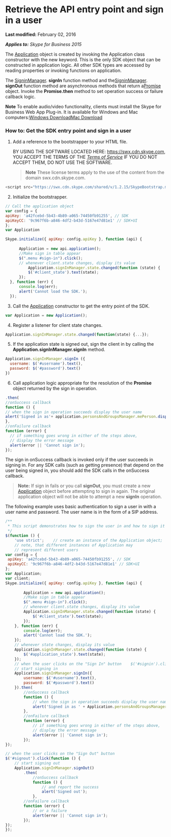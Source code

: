 
# Retrieve the API entry point and sign in a user

 **Last modified:** February 02, 2016

 _**Applies to:** Skype for Business 2015_

The [Application](http://technet.microsoft.com/library/e0969542-53e2-473a-b02f-2554b01451f1%28Office.14%29.aspx) object is created by invoking the Application class constructor with the new keyword. This is the only SDK object that can be constructed in application logic. All other SDK types are accessed by reading properties or invoking functions on application.

The [SigninManager](http://technet.microsoft.com/library/bfb98537-a02a-4eb5-b980-007b8c46aee1%28Office.14%29.aspx). **signIn** function method and the[SigninManager](http://technet.microsoft.com/library/bfb98537-a02a-4eb5-b980-007b8c46aee1%28Office.14%29.aspx). **signOut** function method are asynchronous methods that return a[Promise](http://technet.microsoft.com/library/362628c9-9f48-4e26-8f5d-d0bae80e782d%28Office.14%29.aspx) object. Invoke the **Promise.then** method to set operation success or failure callback logic.

 **Note**  To enable audio/video functionality, clients must install the Skype for Business Web App Plug-in. It is available for Windows and Mac computers:[Windows Download](https://mlccdn.blob.core.windows.net/prod/LWA/plugins/windows/archive/SkypeForBusinessPlugin-16.0.0.101.msi)[Mac Download](https://mlccdn.blob.core.windows.net/prod/LWA/plugins/mac/archive/SkypeForBusinessPlugin-16.0.0.63.pkg)


### How to: Get the SDK entry point and sign in a user


1. Add a reference to the bootstrapper to your HTML file.
    
    BY USING THE SOFTWARE LOCATED HERE: https://swx.cdn.skype.com, YOU ACCEPT THE TERMS OF THE  _[Terms of Service](0f356edd-7456-4334-bff3-6b2a8ce229d1.md)_ IF YOU DO NOT ACCEPT THEM, DO NOT USE THE SOFTWARE.
    
     >**Note**  These license terms apply to the use of the content from the domain swx.cdn.skype.com.



  ```js
  <script src="https://swx.cdn.skype.com/shared/v/1.2.15/SkypeBootstrap.min.js"></script> 
  ```

2. Initialize the bootstrapper.

  ```js
  // Call the application object
var config = {
 apiKey: 'a42fcebd-5b43-4b89-a065-74450fb91255', // SDK
 apiKeyCC: '9c967f6b-a846-4df2-b43d-5167e47d81e1' // SDK+UI
}; 
var Application

Skype.initialize({ apiKey: config.apiKey }, function (api) {
        
        Application = new api.application();
        //Make sign in table appear
        $(".menu #sign-in").click();
        // whenever client.state changes, display its value
            Application.signInManager.state.changed(function (state) {
            $('#client_state').text(state);
        });
    }, function (err) {
        console.log(err);
        alert('Cannot load the SDK.');
    });
  ```

3. Call the [Application](http://technet.microsoft.com/library/e0969542-53e2-473a-b02f-2554b01451f1%28Office.14%29.aspx) constructor to get the entry point of the SDK.


  ```js
  var Application = new Application();
  ```

4. Register a listener for client state changes.


  ```js
  Application.signInManager.state.changed(function(state) {...});
  ```

5. If the application state is signed out, sign the client in by calling the  **Application.signInManager.signIn** method.


  ```js
  Application.signInManager.signIn ({
    username: $('#username').text(),
    password: $('#password').text()
})
  ```

6. Call application logic appropriate for the resolution of the  **Promise** object returned by the sign in operation.


  ```js
  .then(
  //onSuccess callback
  function () {
  // when the sign in operation succeeds display the user name
  alert('Signed in as'+ application.personsAndGroupsManager.mePerson.displayName());
  }, 
  //onFailure callback
  function (error) {
    // if something goes wrong in either of the steps above,
    // display the error message
    alert(error || 'Cannot sign in');
  });
  ```


The sign in onSuccess callback is invoked only if the user succeeds in signing in. For any SDK calls (such as getting presence) that depend on the user being signed in, you should add the SDK calls in the onSuccess callback. 
    
>**Note:** If sign in fails or you call **signOut**, you must create a new [Application](http://technet.microsoft.com/library/e0969542-53e2-473a-b02f-2554b01451f1%28Office.14%29.aspx) object before attempting to sign in again. The original application object will not be able to attempt a new **signIn** operation.
    
The following example uses basic authentication to sign a user in with a user name and password. The user name is in the form of a SIP address.



```js
/**
 * This script demonstrates how to sign the user in and how to sign it out.
 */
$(function () {
    'use strict';    // create an instance of the Application object;
    // note, that different instances of Application may
    // represent different users
var config = {
 apiKey: 'a42fcebd-5b43-4b89-a065-74450fb91255', // SDK
 apiKeyCC: '9c967f6b-a846-4df2-b43d-5167e47d81e1' // SDK+UI
}; 
var Application;
var client;
Skype.initialize({ apiKey: config.apiKey }, function (api) {
        
        Application = new api.application();
        //Make sign in table appear
        $(".menu #sign-in").click();
        // whenever client.state changes, display its value
        Application.signInManager.state.changed(function (state) {
            $('#client_state').text(state);
        });
    }, function (err) {
        console.log(err);
        alert('Cannot load the SDK.');
    });
    // whenever state changes, display its value    
    Application.signInManager.state.changed(function (state) {
        $('#application_state').text(state);
    });
    // when the user clicks on the "Sign In" button    $('#signin').click(function () {
    // start signing in
    Application.signInManager.signIn({
        username: $('#username').text(),
        password: $('#password').text()
    }).then(
        //onSuccess callback
        function () {
            // when the sign in operation succeeds display the user name
            alert('Signed in as ' + Application.personsAndGroupsManager.mePerson.displayName());
        }, 
        //onFailure callback
        function (error) {
            // if something goes wrong in either of the steps above,
            // display the error message
            alert(error || 'Cannot sign in');
        });
});

// when the user clicks on the "Sign Out" button
$('#signout').click(function () {
    // start signing out
    Application.signInManager.signOut()
        .then(
            //onSuccess callback
            function () {
                // and report the success
                alert('Signed out');
            }, 
        //onFailure callback
        function (error) {
            // or a failure
            alert(error || 'Cannot sign in');
        });
});
});

```

